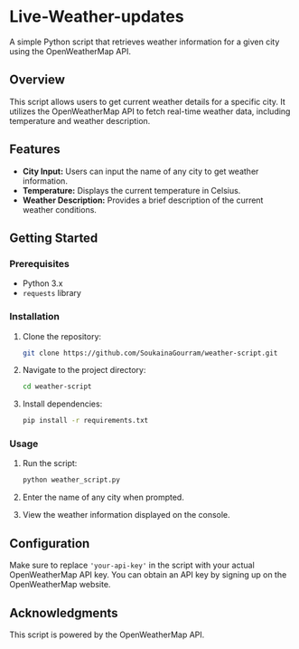 # Live-Weather-updates
A simple Python script that retrieves weather information for a given city using the OpenWeatherMap API.

## Overview

This script allows users to get current weather details for a specific city. It utilizes the OpenWeatherMap API to fetch real-time weather data, including temperature and weather description.

## Features

- **City Input:** Users can input the name of any city to get weather information.
- **Temperature:** Displays the current temperature in Celsius.
- **Weather Description:** Provides a brief description of the current weather conditions.

## Getting Started

### Prerequisites

- Python 3.x
- `requests` library

### Installation

1. Clone the repository:

    ```bash
    git clone https://github.com/SoukainaGourram/weather-script.git
    ```

2. Navigate to the project directory:

    ```bash
    cd weather-script
    ```

3. Install dependencies:

    ```bash
    pip install -r requirements.txt
    ```

### Usage

1. Run the script:

    ```bash
    python weather_script.py
    ```

2. Enter the name of any city when prompted.

3. View the weather information displayed on the console.

## Configuration

Make sure to replace `'your-api-key'` in the script with your actual OpenWeatherMap API key. You can obtain an API key by signing up on the OpenWeatherMap website.

## Acknowledgments

This script is powered by the OpenWeatherMap API.
